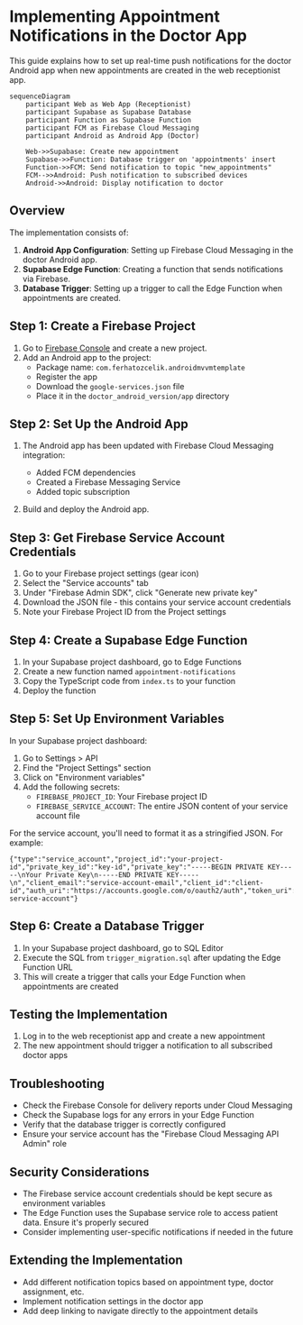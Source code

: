 # Implementing Appointment Notifications in the Doctor App

This guide explains how to set up real-time push notifications for the doctor Android app when new appointments are created in the web receptionist app.

```mermaid
sequenceDiagram
    participant Web as Web App (Receptionist)
    participant Supabase as Supabase Database
    participant Function as Supabase Function
    participant FCM as Firebase Cloud Messaging
    participant Android as Android App (Doctor)
    
    Web->>Supabase: Create new appointment
    Supabase->>Function: Database trigger on 'appointments' insert
    Function->>FCM: Send notification to topic "new_appointments"
    FCM-->>Android: Push notification to subscribed devices
    Android->>Android: Display notification to doctor
```

## Overview

The implementation consists of:

1. **Android App Configuration**: Setting up Firebase Cloud Messaging in the doctor Android app.
2. **Supabase Edge Function**: Creating a function that sends notifications via Firebase.
3. **Database Trigger**: Setting up a trigger to call the Edge Function when appointments are created.

## Step 1: Create a Firebase Project

1. Go to [Firebase Console](https://console.firebase.google.com/) and create a new project.
2. Add an Android app to the project:
   - Package name: `com.ferhatozcelik.androidmvvmtemplate`
   - Register the app
   - Download the `google-services.json` file
   - Place it in the `doctor_android_version/app` directory

## Step 2: Set Up the Android App

1. The Android app has been updated with Firebase Cloud Messaging integration:
   - Added FCM dependencies
   - Created a Firebase Messaging Service
   - Added topic subscription

2. Build and deploy the Android app.

## Step 3: Get Firebase Service Account Credentials

1. Go to your Firebase project settings (gear icon)
2. Select the "Service accounts" tab
3. Under "Firebase Admin SDK", click "Generate new private key"
4. Download the JSON file - this contains your service account credentials
5. Note your Firebase Project ID from the Project settings

## Step 4: Create a Supabase Edge Function

1. In your Supabase project dashboard, go to Edge Functions
2. Create a new function named `appointment-notifications`
3. Copy the TypeScript code from `index.ts` to your function
4. Deploy the function

## Step 5: Set Up Environment Variables

In your Supabase project dashboard:

1. Go to Settings > API
2. Find the "Project Settings" section
3. Click on "Environment variables"
4. Add the following secrets:
   - `FIREBASE_PROJECT_ID`: Your Firebase project ID
   - `FIREBASE_SERVICE_ACCOUNT`: The entire JSON content of your service account file
   
For the service account, you'll need to format it as a stringified JSON. For example:
```
{"type":"service_account","project_id":"your-project-id","private_key_id":"key-id","private_key":"-----BEGIN PRIVATE KEY-----\nYour Private Key\n-----END PRIVATE KEY-----\n","client_email":"service-account-email","client_id":"client-id","auth_uri":"https://accounts.google.com/o/oauth2/auth","token_uri":"https://oauth2.googleapis.com/token","auth_provider_x509_cert_url":"https://www.googleapis.com/oauth2/v1/certs","client_x509_cert_url":"https://www.googleapis.com/robot/v1/metadata/x509/your-service-account"}
```

## Step 6: Create a Database Trigger

1. In your Supabase project dashboard, go to SQL Editor
2. Execute the SQL from `trigger_migration.sql` after updating the Edge Function URL
3. This will create a trigger that calls your Edge Function when appointments are created

## Testing the Implementation

1. Log in to the web receptionist app and create a new appointment
2. The new appointment should trigger a notification to all subscribed doctor apps

## Troubleshooting

- Check the Firebase Console for delivery reports under Cloud Messaging
- Check the Supabase logs for any errors in your Edge Function
- Verify that the database trigger is correctly configured
- Ensure your service account has the "Firebase Cloud Messaging API Admin" role

## Security Considerations

- The Firebase service account credentials should be kept secure as environment variables
- The Edge Function uses the Supabase service role to access patient data. Ensure it's properly secured
- Consider implementing user-specific notifications if needed in the future

## Extending the Implementation

- Add different notification topics based on appointment type, doctor assignment, etc.
- Implement notification settings in the doctor app
- Add deep linking to navigate directly to the appointment details 